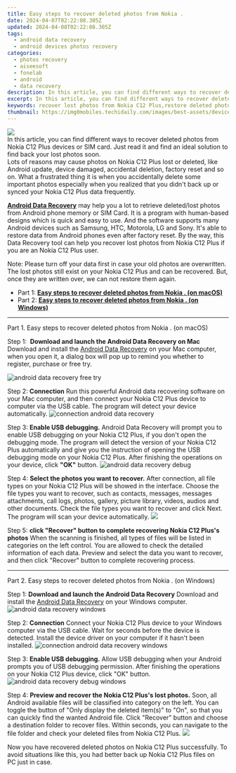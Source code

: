 ```yaml
---
title: Easy steps to recover deleted photos from Nokia .
date: 2024-04-07T02:22:08.305Z
updated: 2024-04-08T02:22:08.305Z
tags: 
  - android data recovery
  - android devices photos recovery
categories: 
  - photos recovery
  - aiseesoft
  - fonelab
  - android
  - data recovery
description: In this article, you can find different ways to recover deleted photos from Nokia C12 Plus devices or SIM card. Just read it and find an ideal solution to find back your lost photos soon.
excerpt: In this article, you can find different ways to recover deleted photos from Nokia C12 Plus devices or SIM card. Just read it and find an ideal solution to find back your lost photos soon.
keywords: recover lost photos from Nokia C12 Plus,restore deleted photos on C12 Plus,C12 Plus photos recovery,restore deleted photos on Nokia,recover lost photos from C12 Plus,undelete photos from Nokia C12 Plus,recover photos from C12 Plus,how to retrieve deleted photos from my Nokia,photos disappear Nokia,Nokia C12 Plus delete photos recover,Nokia photos deleted itself,how to recover photos on Nokia
thumbnail: https://img0mobiles.techidaily.com/images/best-assets/devices/nokia/nokia-c12-plus/3.jpg
---
```


<img src="https://img0mobiles.techidaily.com/images/best-assets/devices/nokia/nokia-c12-plus/3.jpg" class="atpl-imgstyle"  />

<div class="atpl-content atpl-for-fonelab-android recover-photos">

<div class="atpl-post-description-part-1">
In this article, you can find different ways to recover deleted photos from Nokia C12 Plus devices or SIM card. Just read it and find an ideal solution to find back your lost photos soon.
</div>



<div class="atpl-post-description-part-2">
<div class="tpl-content-sub-paragraph-question">
  Lots of reasons may cause photos on Nokia C12 Plus lost or deleted, like Android update, device damaged, accidental deletion, factory reset and so on. What a frustrated thing it is when you accidentally delete some important photos especially when you realized that you didn't back up or synced your Nokia C12 Plus data frequently.
</div>

</div>

<div class="atpl-post-description-part-3">
<div class="tpl-content-sub-paragraph-content">
  <p>
    <a href="https://tools.techidaily.com/aiseesoft-android-data-recovery/" ><strong>Android Data Recovery</strong></a> may help you a lot to retrieve deleted/lost photos from Android phone memory or SIM Card. It is a program with human-based designs which is quick and easy to use. And the software supports many Android devices such as Samsung, HTC, Motorola, LG and Sony. It's able to restore data from Android phones even after factory reset. By the way, this Data Recovery tool can help you recover lost photos from Nokia C12 Plus if you are an Nokia C12 Plus user.
  </p>
</div>
<div class="tpl-content-sub-paragraph-content">
  <p>
    Note: Please turn off your data first in case your old photos are overwritten. The lost photos still exist on your Nokia C12 Plus and can be recovered. But, once they are written over, we can not restore them again.
  </p>
</div>
</div>

<ul>
  <li>Part 1: <strong><a href="#p1"> Easy steps to recover deleted photos from Nokia .  (on macOS)</a></strong></li>
  <li>Part 2: <strong><a href="#p2"> Easy steps to recover deleted photos from Nokia .  (on Windows)</a></strong></li>
</ul>




<!-- Part 1 -->
<a id="p1" name="p1" ></a><hr>

<div>
  <span class="atpl-step-part-style">Part 1. Easy steps to recover deleted photos from Nokia . (on macOS)</span>
</div>  

<span class="atpl-stepstyle-a"><span>Step 1: </span></span> <strong>Download and launch the Android Data Recovery on Mac</strong>
Download and install the <a href="https://tools.techidaily.com/aiseesoft-android-data-recovery/" >Android Data Recovery</a> on your Mac computer, when you open it, a dialog box will pop up to remind you whether to register, purchase or free try.

<img src="https://tools.techidaily.com/images/apps/aiseesoft/android-data-recovery/mac-free-try.png" class="atpl-imgstyle" alt="android data recovery free try" />

<span class="atpl-stepstyle-a"><span>Step 2: </span></span> <strong>Connection</strong>
Run this powerful Android data recovering software on your Mac computer, and then connect your Nokia C12 Plus device to computer via the USB cable. The program will detect your device automatically.
<img src="https://tools.techidaily.com/images/apps/aiseesoft/android-data-recovery/mac-connection-interface.jpg" class="atpl-imgstyle" alt="connection android data recovery" />

<span class="atpl-stepstyle-a"><span>Step 3: </span></span> <strong>Enable USB debugging.</strong>
Android Data Recovery will prompt you to enable USB debugging on your Nokia C12 Plus, if you don't open the debugging mode. The program will detect the version of your Nokia C12 Plus automatically and give you the instruction of opening the USB debugging mode on your Nokia C12 Plus. After finishing the operations on your device, click <strong>"OK"</strong> button.
<img src="https://tools.techidaily.com/images/apps/aiseesoft/android-data-recovery/mac-android-usb-debug.jpg"  class="atpl-imgstyle" alt="android data recovery debug" />

<span class="atpl-stepstyle-a"><span>Step 4: </span></span> <strong>Select the photos you want to recover.</strong>
After connection, all file types on your Nokia C12 Plus will be showed in the interface. Choose the file types you want to recover, such as contacts, messages, messages attachments, call logs, photos, gallery, picture library, videos, audios and other documents. Check the file types you want to recover and click Next. The program will scan your device automatically.
<img src="https://tools.techidaily.com/images/apps/aiseesoft/android-data-recovery/mac-choose-type-photos.jpg" class="atpl-imgstyle"  />

<span class="atpl-stepstyle-a"><span>Step 5: </span></span> <strong>click "Recover" button to  complete recovering Nokia C12 Plus's photos</strong>
When the scanning is finished, all types of files will be listed in categories on the left control. You are allowed to check the detailed information of each data. Preview and select the data you want to recover, and then click "Recover" button to complete recovering process.


<a id="p2" name="p2"></a><hr>

<!-- Part 2 -->
<div>
  <span class="atpl-step-part-style">Part 2. Easy steps to recover deleted photos from Nokia . (on Windows)</span>
</div>

<span class="atpl-stepstyle-a"><span>Step 1: </span></span> <strong>Download and launch the Android Data Recovery</strong>
Download and install the <a href="https://tools.techidaily.com/aiseesoft-android-data-recovery/" >Android Data Recovery</a> on your Windows computer.
<img src="https://tools.techidaily.com/images/apps/aiseesoft/android-data-recovery/win-start-interface.png"  class="atpl-imgstyle" alt="android data recovery windows" />

<span class="atpl-stepstyle-a"><span>Step 2: </span></span> <strong>Connection</strong>
Connect your Nokia C12 Plus device to your Windows computer via the USB cable. Wait for seconds before the device is detected. Install the device driver on your computer if it hasn't been installed.
<img src="https://tools.techidaily.com/images/apps/aiseesoft/android-data-recovery/win-connection-interface.png" class="atpl-imgstyle" alt="connection android data recovery windows" />

<span class="atpl-stepstyle-a"><span>Step 3: </span></span> <strong>Enable USB debugging.</strong>
Allow USB debugging when your Android prompts you of USB debugging permission. After finishing the operations on your Nokia C12 Plus device, click "OK" button.
<img src="https://tools.techidaily.com/images/apps/aiseesoft/android-data-recovery/win-android-usb-debug.png" class="atpl-imgstyle" alt="android data recovery debug windows" />

<span class="atpl-stepstyle-a"><span>Step 4: </span></span> <strong>Preview and recover the Nokia C12 Plus's lost photos.</strong>
Soon, all Android available files will be classified into category on the left. You can toggle the button of "Only display the deleted item(s)" to "On", so that you can quickly find the wanted Android file. Click "Recover" button and choose a destination folder to recover files. Within seconds, you can navigate to the file folder and check your deleted files from Nokia C12 Plus.
<img src="https://tools.techidaily.com/images/apps/aiseesoft/android-data-recovery/win-recover-photos.png" class="atpl-imgstyle"  />

<div class="atpl-post-description-part-4">
<div class="tpl-content-sub-paragraph-normal">
    <p>
        Now you have recovered deleted photos on Nokia C12 Plus successfully. To avoid situations like this, you had better back up Nokia C12 Plus files on PC just in case.
    </p>
</div>
</div>

<ins class="adsbygoogle"
     style="display:block"
     data-ad-client="ca-pub-7571918770474297"
     data-ad-slot="8358498916"
     data-ad-format="auto"
     data-full-width-responsive="true"></ins>



</div>
<ins class="adsbygoogle"
    style="display:block"
    data-ad-format="autorelaxed"
    data-ad-client="ca-pub-7571918770474297"
    data-ad-slot="1223367746"></ins>

